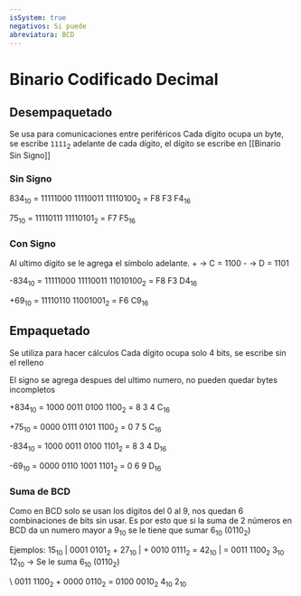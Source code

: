 ```yaml
---
isSystem: true
negativos: Si puede
abreviatura: BCD
---
```

# Binario Codificado Decimal

## Desempaquetado

Se usa para comunicaciones entre periféricos
Cada dígito ocupa un byte, se escribe `1111`<sub>2</sub> adelante de cada dígito, el dígito se escribe en [[Binario Sin Signo]]

### Sin Signo

834<sub>10</sub> = 11111000 11110011 11110100<sub>2</sub>
            =       F8              F3              F4<sub>16</sub>

75<sub>10</sub> = 11110111 11110101<sub>2</sub>
         =       F7             F5<sub>16</sub>

### Con Signo

Al ultimo dígito se le agrega el símbolo adelante.
\+ -> C = 1100
\- -> D = 1101

-834<sub>10</sub> = 11111000 11110011 11010100<sub>2</sub>
               =       F8              F3              D4<sub>16</sub>

+69<sub>10</sub> = 11110110 11001001<sub>2</sub>
            =      F6               C9<sub>16</sub>

## Empaquetado

Se utiliza para hacer cálculos
Cada dígito ocupa solo 4 bits, se escribe sin el relleno

El signo se agrega despues del ultimo numero, no pueden quedar bytes incompletos

+834<sub>10</sub> = 1000 0011 0100 1100<sub>2</sub>
            =       8         3        4         C<sub>16</sub>

+75<sub>10</sub> = 0000 0111 0101 1100<sub>2</sub>
         =     0         7       5         C<sub>16</sub>

-834<sub>10</sub> = 1000 0011 0100 1101<sub>2</sub>
               =    8         3        4        D<sub>16</sub>

-69<sub>10</sub> = 0000 0110 1001 1101<sub>2</sub>
            =     0         6        9       D<sub>16</sub>

### Suma de BCD

Como en BCD solo se usan los dígitos del 0 al 9, nos quedan 6 combinaciones de bits sin usar. Es por esto que si la suma de 2 números en BCD da un numero mayor a 9<sub>10</sub> se le tiene que sumar 6<sub>10</sub> (0110<sub>2</sub>)

Ejemplos:
   15<sub>10</sub>  |     0001  0101<sub>2</sub>
\+ 27<sub>10</sub>  | + 0010   0111<sub>2</sub>
\= 42<sub>10</sub>  | = 0011    1100<sub>2</sub>
                       3<sub>10</sub>       12<sub>10</sub> -> Se le suma 6<sub>10</sub> (0110<sub>2</sub>)

\     0011  1100<sub>2</sub>
\+  0000 0110<sub>2</sub>
\= 0100   0010<sub>2</sub>
      4<sub>10</sub>       2<sub>10</sub>